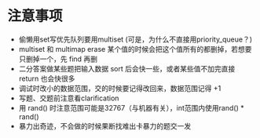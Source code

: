 # 注意事项

* 偷懒用set写优先队列要用multiset  \(可是，为什么不直接用priority\_queue？\)
* multiset 和 multimap erase 某个值的时候会把这个值所有的都删掉，若想要只删掉一个，先 find 再删
* 二分答案做某些题把输入数据 sort 后会快一些，或者某些值不加完直接 return 也会快很多
* 调试时改小的数据范围，交的时候要记得改回来，数据范围记得 +1 
* 写题、交题前注意看clarification
* 用 rand\(\) 时注意范围可能是32767（与机器有关），int范围内使用rand\(\) \* rand\(\)
* 暴力出奇迹，不会做的时候果断找难出卡暴力的题交一发



